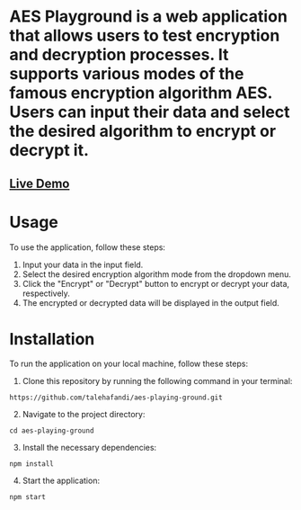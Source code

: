 # AES Playground is a web application that allows users to test encryption and decryption processes. It supports various modes of the famous encryption algorithm AES. Users can input their data and select the desired algorithm to encrypt or decrypt it.

## [Live Demo](https://aes-playground.netlify.app/)

# Usage 
To use the application, follow these steps:

1. Input your data in the input field.
2. Select the desired encryption algorithm mode from the dropdown menu.
3. Click the "Encrypt" or "Decrypt" button to encrypt or decrypt your data, respectively.
4. The encrypted or decrypted data will be displayed in the output field.

# Installation
To run the application on your local machine, follow these steps:

1. Clone this repository by running the following command in your terminal:
```shell
https://github.com/talehafandi/aes-playing-ground.git
```

2. Navigate to the project directory:
```shell
cd aes-playing-ground
```

3. Install the necessary dependencies:
```shell
npm install
```

4. Start the application:
```shell
npm start
```
